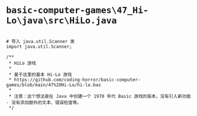 # `basic-computer-games\47_Hi-Lo\java\src\HiLo.java`

```

# 导入 java.util.Scanner 类
import java.util.Scanner;

/**
 * HiLo 游戏
 *
 * 基于这里的基本 Hi-Lo 游戏
 * https://github.com/coding-horror/basic-computer-games/blob/main/47%20Hi-Lo/hi-lo.bas
 *
 * 注意：这个想法是在 Java 中创建一个 1970 年代 Basic 游戏的版本，没有引入新功能 - 没有添加额外的文本、错误检查等。
 */

```